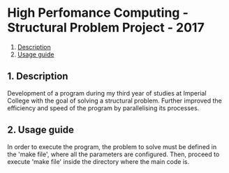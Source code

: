 # High Perfomance Computing - Structural Problem Project - 2017

1. [ Description ](#desc)
2. [ Usage guide ](#usage)

<a name="desc"></a>
## 1. Description

Development of a program during my third year of studies at Imperial College with the goal of solving a structural problem. Further improved the efficiency and speed of the program by parallelising its processes.

<a name="usage"></a>
## 2. Usage guide

In order to execute the program, the problem to solve must be defined in the 'make file', where all the parameters are configured. Then, proceed to execute 'make file' inside the directory where the main code is.

